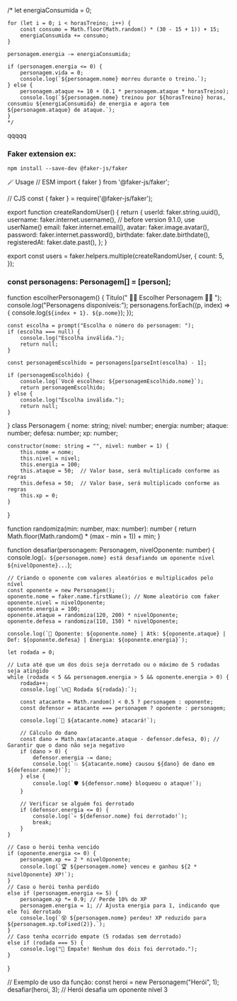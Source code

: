 /*  let energiaConsumida = 0;

    for (let i = 0; i < horasTreino; i++) {
        const consumo = Math.floor(Math.random() * (30 - 15 + 1)) + 15;
        energiaConsumida += consumo;
    }

    personagem.energia -= energiaConsumida;
    
    if (personagem.energia <= 0) {
        personagem.vida = 0;
        console.log(`${personagem.nome} morreu durante o treino.`);
    } else {
        personagem.ataque += 10 + (0.1 * personagem.ataque * horasTreino);
        console.log(`${personagem.nome} treinou por ${horasTreino} horas, consumiu ${energiaConsumida} de energia e agora tem ${personagem.ataque} de ataque.`);
    }
    */




qqqqq

### Faker extension ex:

    npm install --save-dev @faker-js/faker
🪄 Usage
// ESM
import { faker } from '@faker-js/faker';

// CJS
const { faker } = require('@faker-js/faker');

export function createRandomUser() {
  return {
    userId: faker.string.uuid(),
    username: faker.internet.username(), // before version 9.1.0, use userName()
    email: faker.internet.email(),
    avatar: faker.image.avatar(),
    password: faker.internet.password(),
    birthdate: faker.date.birthdate(),
    registeredAt: faker.date.past(),
  };
}

export const users = faker.helpers.multiple(createRandomUser, {
  count: 5,
});

### const personagens: Personagem[] = [person]; 

function escolherPersonagem() {
    Titulo(" 🧙‍♂️ Escolher Personagem 🧙‍♂️ ");
    console.log("Personagens disponíveis:");
    personagens.forEach((p, index) => {
        console.log(`${index + 1}. ${p.nome}`);
    });

    const escolha = prompt("Escolha o número do personagem: ");
    if (escolha === null) {
        console.log("Escolha inválida.");
        return null;
    }

    const personagemEscolhido = personagens[parseInt(escolha) - 1];

    if (personagemEscolhido) {
        console.log(`Você escolheu: ${personagemEscolhido.nome}`);
        return personagemEscolhido;
    } else {
        console.log("Escolha inválida.");
        return null;
    }
}
class Personagem {
    nome: string;
    nivel: number;
    energia: number;
    ataque: number;
    defesa: number;
    xp: number;

    constructor(nome: string = "", nivel: number = 1) {
        this.nome = nome;
        this.nivel = nivel;
        this.energia = 100;
        this.ataque = 50;  // Valor base, será multiplicado conforme as regras
        this.defesa = 50;  // Valor base, será multiplicado conforme as regras
        this.xp = 0;
    }
}

function randomiza(min: number, max: number): number {
    return Math.floor(Math.random() * (max - min + 1)) + min;
}

function desafiar(personagem: Personagem, nivelOponente: number) {
    console.log(`⚔️ ${personagem.nome} está desafiando um oponente nível ${nivelOponente}...`);

    // Criando o oponente com valores aleatórios e multiplicados pelo nível
    const oponente = new Personagem();
    oponente.nome = faker.name.firstName(); // Nome aleatório com faker
    oponente.nivel = nivelOponente;
    oponente.energia = 100;
    oponente.ataque = randomiza(120, 200) * nivelOponente;
    oponente.defesa = randomiza(110, 150) * nivelOponente;

    console.log(`👹 Oponente: ${oponente.nome} | Atk: ${oponente.ataque} | Def: ${oponente.defesa} | Energia: ${oponente.energia}`);

    let rodada = 0;

    // Luta até que um dos dois seja derrotado ou o máximo de 5 rodadas seja atingido
    while (rodada < 5 && personagem.energia > 5 && oponente.energia > 0) {
        rodada++;
        console.log(`\n🌟 Rodada ${rodada}:`);

        const atacante = Math.random() < 0.5 ? personagem : oponente;
        const defensor = atacante === personagem ? oponente : personagem;

        console.log(`🎲 ${atacante.nome} atacará!`);

        // Cálculo do dano
        const dano = Math.max(atacante.ataque - defensor.defesa, 0); // Garantir que o dano não seja negativo
        if (dano > 0) {
            defensor.energia -= dano;
            console.log(`💥 ${atacante.nome} causou ${dano} de dano em ${defensor.nome}!`);
        } else {
            console.log(`🛡️ ${defensor.nome} bloqueou o ataque!`);
        }

        // Verificar se alguém foi derrotado
        if (defensor.energia <= 0) {
            console.log(`💀 ${defensor.nome} foi derrotado!`);
            break;
        }
    }

    // Caso o herói tenha vencido
    if (oponente.energia <= 0) {
        personagem.xp += 2 * nivelOponente;
        console.log(`🏆 ${personagem.nome} venceu e ganhou ${2 * nivelOponente} XP!`);
    }
    // Caso o herói tenha perdido
    else if (personagem.energia <= 5) {
        personagem.xp *= 0.9; // Perde 10% do XP
        personagem.energia = 1; // Ajusta energia para 1, indicando que ele foi derrotado
        console.log(`😵 ${personagem.nome} perdeu! XP reduzido para ${personagem.xp.toFixed(2)}.`);
    }
    // Caso tenha ocorrido empate (5 rodadas sem derrotado)
    else if (rodada === 5) {
        console.log("🤝 Empate! Nenhum dos dois foi derrotado.");
    }
}

// Exemplo de uso da função:
const heroi = new Personagem("Herói", 1);
desafiar(heroi, 3); // Herói desafia um oponente nível 3

